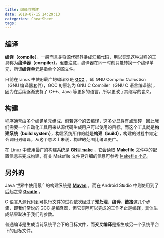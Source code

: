 ```yaml
---
title: 编译与构建
date: 2018-07-15 14:29:13
categories: CheatSheet
tags:
---
```


## 编译

**编译（compile）**，一般而言是将源代码转换成汇编代码，用以实现这种过程的工具称为**编译器（compiler）**。但要注意，编译器在同一时刻只能转换一个编译单元，所谓**编译单元**是指单个的源文件。

目前在 Linux 中使用最广的编译器是 **[GCC](https://gcc.gnu.org/)** ，即 GNU Compiler Collection（GNU 编译器套件），GCC 的原名为 GNU C Compiler（GNU C 语言编译器），因为在后续逐渐支持了 C++、Java 等更多的语言，所以更改了其缩写的含义。

## 构建

程序通常由多个编译单元组成，倘若逐个的去编译，这多少显得有点琐碎，因此我们需要一个自动化工具用来从源代码生成用户可以使用的目标，而这个工具就是**构建系统（build system）**，构建系统所作的就是**构建（build）**，构建的过程中肯定会调用到编译。从这个意义上来说，构建的范围比编译更广。

在 Linux 中使用最广的构建系统是 **[GNU make](https://www.gnu.org/software/make/)** ，它会读取 **Makefile** 文件中的配置信息来完成构建，有关 Makefile 文件更详细的信息可参考 [Makefile 小记](http://howiezhao.github.io/2019/04/18/makefile/)。

## 另外的

Java 世界中使用最广的构建系统是 **[Maven](https://maven.apache.org/)** ，而在 Android Studio 中则使用到了后起之秀 **[Gradle](https://gradle.org/)** 。

C 语言从源代码到可执行文件的过程依次经过了**预处理**、**编译**、**链接**这几个步骤，即我们常说的 GCC 是编译器，但它实际可以完成的工作不止是编译，具体生成结果取决于我们的参数。

普通编译是生成当前系统平台下的目标文件，而**交叉编译**是指生成另一个系统平台下的目标文件。
